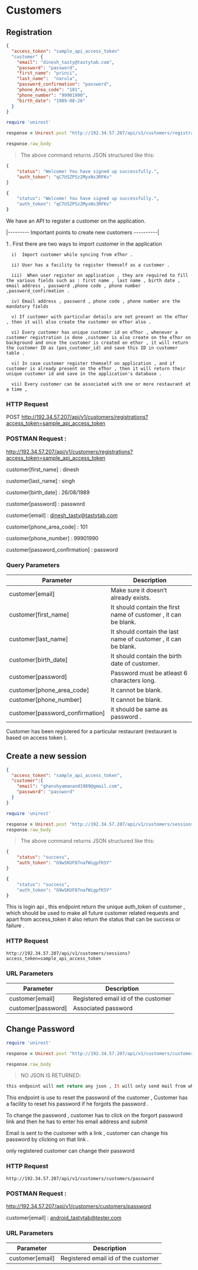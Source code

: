 # Customers

## Registration

```json
{
  "access_token": "sample_api_access_token"
  "customer" {
    "email": "dinesh_tasty@tastytab.com",
    "password": "password",
    "first_name": "princi",
    "last_name":  "narula",
    "password_confirmation": "password",
    "phone_Area_code": "101",
    "phone_number": "99901990",
    "birth_date": "1989-08-26"
  }
}
```

```ruby
require 'unirest'

response = Unirest.post "http://192.34.57.207/api/v1/customers/registrations?access_token=sample_api_access_token", headers:{ "Accept" => "application/json" }, parameters: {customer: {first_name: "princi", last_name: "narula", email: "android_tastytab@tester.com", password: "password", birth_date: " 26/08/1989" , phone_area_code: "101" , phone_number: "99901990" , password_confirmation: "password"}}

response.raw_body
```

> The above command returns JSON structured like this:

```json
{
    "status": "Welcome! You have signed up successfully.",
    "auth_token": "qC7USZPSz2MyxNs3RFKv"
}
```

```ruby
{
    "status": "Welcome! You have signed up successfully.",
    "auth_token": "qC7USZPSz2MyxNs3RFKv"
}
```

We have an API to  register a customer on the application.

|--------- Important points to create new customers ----------|

1 . First there are two ways to import customer in the application


      i)  Import customer while syncing from eThor .

      ii) User has a facility to register themself as a customer .

      iii)  When user register on application , they are required to fill the various fields such as : first name , last name , birth date , email address , password ,phone code , phone number ,password_confirmation .

      iv) Email address , password , phone code , phone number are the mandatory fields

      v) If customer with particular details are not present on the eThor , then it will also create the customer on eThor also .

      vi) Every customer has unique customer id on eThor , whenever a customer registration is done ,customer is also create on the eThor on background and once the customer is created on ethor , it will return the customer ID as (pos_customer_id) and save this ID in customer table .

      vi) In case customer register themself on application , and if customer is already present on the eThor , then it will return their unique customer id and save in the application's database .

      vii) Every customer can be associated with one or more restaurant at a time ,



### HTTP Request

POST http://192.34.57.207/api/v1/customers/registrations?access_token=sample_api_access_token

### POSTMAN Request :

http://192.34.57.207/api/v1/customers/registrations?access_token=sample_api_access_token

customer[first_name]              :   dinesh

customer[last_name]               :  singh

customer[birth_date]              :  26/08/1989

customer[password]                :  password

customer[email]                   :  dinesh_tasty@tastytab.com

customer[phone_area_code]         :  101

customer[phone_number]            :  99901990

customer[password_confirmation]   : password

### Query Parameters

Parameter | Description
--------- | -----------
customer[email] | Make sure it doesn’t already exists.
customer[first_name] | It should contain the first name of customer , it can be blank.
customer[last_name] | It should contain the last name of customer , it can be blank.
customer[birth_date] | It should contain the birth date of customer.
customer[password] | Password must be atleast 6 characters long.
customer[phone_area_code] | It cannot be blank.
customer[phone_number] | It cannot be blank.
customer[password_confirmation]  | it should be same as password .

<aside class="success">
Customer has been registered for a particular restaurant (restaurant is based on access token ).
</aside>

## Create a new session

```json
{
  "access_token": "sample_api_access_token",
  "customer":{
    "email": "ghanshyamanand1989@gmail.com",
    "password": "password"
  }
}
```

```ruby
require 'unirest'

response = Unirest.post "http://192.34.57.207/api/v1/customers/sessions?access_token=sample_api_access_token", headers:{ "Accept" => "application/json" }, parameters: {customer: {email: "ghanshyamanand1989@gmail.com", password: "password"}}
response.raw_body
```

> The above command returns JSON structured like this:

```json
{
    "status": "success",
    "auth_token": "G9wSKUF87nafWigpfKSY"
}
```

```ruby
{
    "status": "success",
    "auth_token": "G9wSKUF87nafWigpfKSY"
}
```


This is login api , this endpoint return the unique auth_token of customer , which should be used to make all future customer related requests and apart from access_token it also return the status that can be success or failure .



### HTTP Request

`http://192.34.57.207/api/v1/customers/sessions?access_token=sample_api_access_token`

### URL Parameters

Parameter | Description
--------- | -----------
customer[email] | Registered email id of the customer
customer[password] | Associated password

## Change Password



```ruby
require 'unirest'

response = Unirest.post "http://192.34.57.207/api/v1/customers/customers/password", headers:{ "Accept" => "application/json" }, parameters: {customer: {email: "ssuser@example.com"}}

response.raw_body

```

> NO JSON IS RETURNED:



```ruby
this endpoint will not return any json , It will only send mail from where customer can change their password
```


This endpoint is use to reset the password of the customer , Customer has a facility to reset his password if he forgots the password .

To change the password , customer has to click on the forgort password link and then he has to enter his email address and submit

Email is sent to the customer with a link , customer can change his password by clicking on that link .

<aside class="warning">only registered customer can change their password</aside>

### HTTP Request

`http://192.34.57.207/api/v1/customers/customers/password`

### POSTMAN Request :

http://192.34.57.207/api/v1/customers/customers/password

customer[email]              :   android_tastytab@tester.com


### URL Parameters

Parameter | Description
--------- | -----------
customer[email] | Registered email id of the customer

